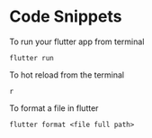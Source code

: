 # Code Snippets

To run your flutter app from terminal

```
flutter run
```

To hot reload from the terminal

```
r
```

To format a file in flutter

```
flutter format <file full path>
```
